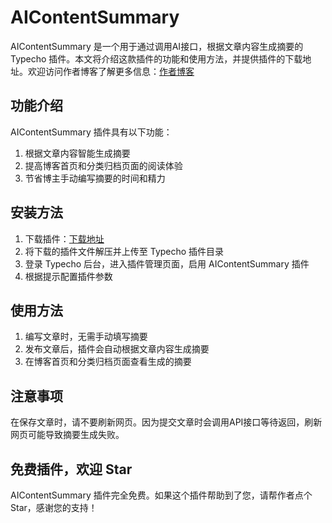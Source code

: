 # AIContentSummary

AIContentSummary 是一个用于通过调用AI接口，根据文章内容生成摘要的 Typecho 插件。本文将介绍这款插件的功能和使用方法，并提供插件的下载地址。欢迎访问作者博客了解更多信息：[作者博客](https://letanml.xyz/)

## 功能介绍

AIContentSummary 插件具有以下功能：

1. 根据文章内容智能生成摘要
2. 提高博客首页和分类归档页面的阅读体验
3. 节省博主手动编写摘要的时间和精力

## 安装方法

1. 下载插件：[下载地址](https://github.com/Rockytkg/AIContentSummary/releases)
2. 将下载的插件文件解压并上传至 Typecho 插件目录
3. 登录 Typecho 后台，进入插件管理页面，启用 AIContentSummary 插件
4. 根据提示配置插件参数

## 使用方法

1. 编写文章时，无需手动填写摘要
2. 发布文章后，插件会自动根据文章内容生成摘要
3. 在博客首页和分类归档页面查看生成的摘要

## 注意事项

在保存文章时，请不要刷新网页。因为提交文章时会调用API接口等待返回，刷新网页可能导致摘要生成失败。

## 免费插件，欢迎 Star

AIContentSummary 插件完全免费。如果这个插件帮助到了您，请帮作者点个 Star，感谢您的支持！
